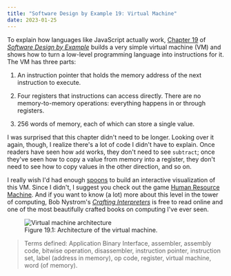 ```yaml
---
title: "Software Design by Example 19: Virtual Machine"
date: 2023-01-25
---
```


To explain how languages like JavaScript actually work,
[Chapter 19][sdxjs_vm] of [*Software Design by Example*][sdxjs]
builds a very simple virtual machine (VM)
and shows how to turn a low-level programming language into instructions for it.
The VM has three parts:

1.  An instruction pointer that holds the memory address of the next instruction to execute.

1.  Four registers that instructions can access directly.
    There are no memory-to-memory operations:
    everything happens in or through registers.

1.  256 words of memory, each of which can store a single value.

I was surprised that this chapter didn't need to be longer.
Looking over it again,
though,
I realize there's a lot of code I didn't have to explain.
Once readers have seen how `add` works, they don't need to see `subtract`;
once they've seen how to copy a value from memory into a register,
they don't need to see how to copy values in the other direction,
and so on.

I really wish I'd had enough [spoons][spoons] to build
an interactive visualization of this VM.
Since I didn't,
I suggest you check out the game [Human Resource Machine][hmr].
And if you want to know (a lot) more about this level in the tower of computing,
Bob Nystrom's [*Crafting Interpreters*][crafting] is free to read online
and one of the most beautifully crafted books on computing I've ever seen.

<figure id="virtual-machine-architecture" class="center">
  <img src="@root/sdxjs/virtual-machine/architecture.svg" alt="Virtual machine architecture" class="centered">
  <figcaption>Figure 19.1: Architecture of the virtual machine.</figcaption>
</figure>

> Terms defined: Application Binary Interface, assembler, assembly code, bitwise operation, disassembler, instruction pointer, instruction set, label (address in memory), op code, register, virtual machine, word (of memory).

[crafting]: https://craftinginterpreters.com/
[hmr]: https://tomorrowcorporation.com/humanresourcemachine
[sdxjs]: @root/sdxjs/
[sdxjs_vm]: @root/sdxjs/virtual-machine/
[spoons]: https://en.wikipedia.org/wiki/Spoon_theory
